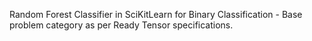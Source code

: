 Random Forest Classifier in SciKitLearn for Binary Classification - Base problem category as per Ready Tensor specifications.
